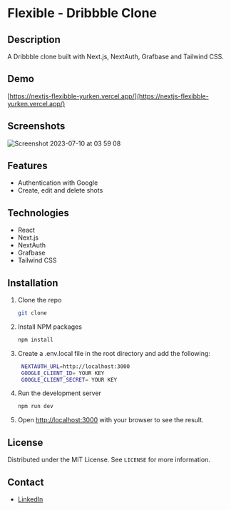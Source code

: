 # Flexible - Dribbble Clone

## Description

A Dribbble clone built with Next.js, NextAuth, Grafbase and Tailwind CSS.

## Demo

[https://nextjs-flexibble-yurken.vercel.app/](https://nextjs-flexibble-yurken.vercel.app/)

## Screenshots

![Screenshot 2023-07-10 at 03 59 08](https://github.com/yurkenn/nextjs-flexibble/assets/69719126/7c1b9037-4ff7-4608-b3a3-39db4c35c0f5)



## Features

- Authentication with Google
- Create, edit and delete shots

## Technologies

- React
- Next.js
- NextAuth
- Grafbase
- Tailwind CSS

## Installation

1. Clone the repo
   ```sh
   git clone
   ```
2. Install NPM packages
   ```sh
   npm install
   ```
3. Create a .env.local file in the root directory and add the following:

   ```sh
    NEXTAUTH_URL=http://localhost:3000
    GOOGLE_CLIENT_ID= YOUR KEY
    GOOGLE_CLIENT_SECRET= YOUR KEY
   ```

4. Run the development server
   ```sh
   npm run dev
   ```
5. Open [http://localhost:3000](http://localhost:3000) with your browser to see the result.

## License

Distributed under the MIT License. See `LICENSE` for more information.

## Contact

- [LinkedIn](https://www.linkedin.com/in/o%C4%9Fuzy%C3%BCrken)
